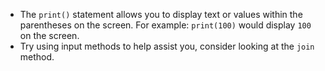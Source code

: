 -   The `print()` statement allows you to display text or values within the
    parentheses on the screen.
    For example: `print(100)` would display `100` on the screen.
-   Try using input methods to help assist you, consider looking at the `join`
    method.

